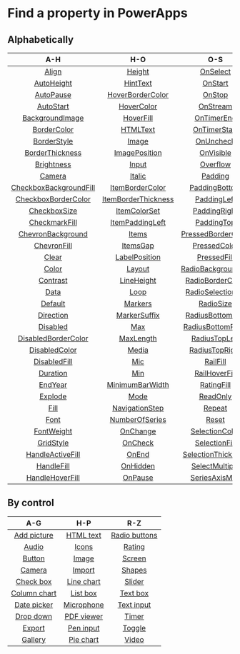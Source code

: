 <properties
   pageTitle="Find a property | Microsoft PowerApps"
   description="Find a property alphabetically or by control."
   services=""
   suite="powerapps"
   documentationCenter="na"
   authors="aftowen"
   manager="erikre"
   editor=""
   tags=""/>
<tags
   ms.service="powerapps"
   ms.devlang="na"
   ms.topic="article"
   ms.tgt_pltfrm="na"
   ms.workload="na"
   ms.date="03/10/2016"
   ms.author="anneta"/>

# Find a property in PowerApps #

## Alphabetically ##
| A-H |H-O|O-S|S-Z|
|:---:|:-----:|:----:|:---:|
|[Align](properties-reference1.md)                  | [Height](properties-reference1.md)              | [OnSelect](properties-reference2.md)            | [SeriesAxisMin](properties-reference2.md)   |
| [AutoHeight](properties-reference1.md)             | [HintText](properties-reference1.md)            | [OnStart](properties-reference2.md)             | [ShowControls](properties-reference2.md)    |
| [AutoPause](properties-reference1.md)              | [HoverBorderColor](properties-reference1.md)    | [OnStop](properties-reference2.md)              | [ShowLabels](properties-reference2.md)      |
| [AutoStart](properties-reference1.md)              | [HoverColor](properties-reference1.md)          | [OnStream](properties-reference2.md)            | [ShowNavigation](properties-reference2.md)  |
| [BackgroundImage](properties-reference1.md)        | [HoverFill](properties-reference1.md)           | [OnTimerEnd](properties-reference2.md)          | [ShowScrollbar](properties-reference2.md)   |
| [BorderColor](properties-reference1.md)            | [HTMLText](properties-reference1.md)            | [OnTimerStart](properties-reference2.md)        | [ShowValue](properties-reference2.md)       |
| [BorderStyle](properties-reference1.md)            | [Image](properties-reference1.md)               | [OnUncheck](properties-reference2.md)           | [Size](properties-reference2.md)            |
| [BorderThickness](properties-reference1.md)        | [ImagePosition](properties-reference1.md)       | [OnVisible](properties-reference2.md)           | [Snap](properties-reference2.md)            |
| [Brightness](properties-reference1.md)             | [Input](properties-reference1.md)               | [Overflow](properties-reference2.md)            | [Start](properties-reference2.md)           |
| [Camera](properties-reference1.md)                 | [Italic](properties-reference1.md)              | [Padding](properties-reference2.md)             | [StartTime](properties-reference2.md)       |
| [CheckboxBackgroundFill](properties-reference1.md) | [ItemBorderColor](properties-reference1.md)     | [PaddingBottom](properties-reference2.md)       | [StartYear](properties-reference2.md)       |
| [CheckboxBorderColor](properties-reference1.md)    | [ItemBorderThickness](properties-reference1.md) | [PaddingLeft](properties-reference2.md)         | [StreamRate](properties-reference2.md)      |
| [CheckboxSize](properties-reference1.md)           | [ItemColorSet](properties-reference1.md)        | [PaddingRight](properties-reference2.md)        | [Strikethrough](properties-reference2.md)   |
| [CheckmarkFill](properties-reference1.md)          | [ItemPaddingLeft](properties-reference1.md)     | [PaddingTop](properties-reference2.md)          | [TemplateFill](properties-reference2.md)    |
| [ChevronBackground](properties-reference1.md)      | [Items](properties-reference1.md)               | [PressedBorderColor](properties-reference2.md)  | [TemplatePadding](properties-reference2.md) |
| [ChevronFill](properties-reference1.md)            | [ItemsGap](properties-reference1.md)            | [PressedColor](properties-reference2.md)        | [TemplateSize](properties-reference2.md)    |
| [Clear](properties-reference1.md)                  | [LabelPosition](properties-reference1.md)       | [PressedFill](properties-reference2.md)         | [Text](properties-reference2.md)            |
| [Color](properties-reference1.md)                  | [Layout](properties-reference1.md)              | [RadioBackgroundFill](properties-reference2.md) | [Tooltip](properties-reference2.md)         |
| [Contrast](properties-reference1.md)               | [LineHeight](properties-reference1.md)          | [RadioBorderColor](properties-reference2.md)    | [Transition](properties-reference2.md)      |
| [Data](properties-reference1.md)                   | [Loop](properties-reference1.md)                | [RadioSelectionFill](properties-reference2.md)  | [Transparency](properties-reference2.md)    |
| [Default](properties-reference1.md)                | [Markers](properties-reference1.md)             | [RadioSize](properties-reference2.md)           | [Underline](properties-reference2.md)       |
| [Direction](properties-reference1.md)              | [MarkerSuffix](properties-reference1.md)        | [RadiusBottomLeft](properties-reference2.md)    | [Valid](properties-reference2.md)           |
| [Disabled](properties-reference1.md)               | [Max](properties-reference1.md)                 | [RadiusBottomRight](properties-reference2.md)   | [ValueFill](properties-reference2.md)       |
| [DisabledBorderColor](properties-reference1.md)    | [MaxLength](properties-reference1.md)           | [RadiusTopLeft](properties-reference2.md)       | [ValueHoverFill](properties-reference2.md)  |
| [DisabledColor](properties-reference1.md)          | [Media](properties-reference1.md)               | [RadiusTopRight](properties-reference2.md)      | [VerticalAlign](properties-reference2.md)   |
| [DisabledFill](properties-reference1.md)           | [Mic](properties-reference1.md)                 | [RailFill](properties-reference2.md)            | [Visible](properties-reference2.md)         |
| [Duration](properties-reference1.md)               | [Min](properties-reference1.md)                 | [RailHoverFill](properties-reference2.md)       | [Width](properties-reference2.md)           |
| [EndYear](properties-reference1.md)                | [MinimumBarWidth](properties-reference1.md)     | [RatingFill](properties-reference2.md)          | [Wrap](properties-reference2.md)            |
| [Explode](properties-reference1.md)                | [Mode](properties-reference1.md)                | [ReadOnly](properties-reference2.md)            | [WrapCount](properties-reference2.md)       |
| [Fill](properties-reference1.md)                   | [NavigationStep](properties-reference2.md)      | [Repeat](properties-reference2.md)              | [X](properties-reference2.md)               |
| [Font](properties-reference1.md)                   | [NumberOfSeries](properties-reference2.md)      | [Reset](properties-reference2.md)               | [XLabelAngle](properties-reference2.md)     |
| [FontWeight](properties-reference1.md)             | [OnChange](properties-reference2.md)            | [SelectionColor](properties-reference2.md)      | [Y](properties-reference2.md)               |
| [GridStyle](properties-reference1.md)              | [OnCheck](properties-reference2.md)             | [SelectionFill](properties-reference2.md)       | [YAxisMax](properties-reference2.md)        |
| [HandleActiveFill](properties-reference1.md)       | [OnEnd](properties-reference2.md)               | [SelectionThickness](properties-reference2.md)  | [YAxisMin](properties-reference2.md)        |
| [HandleFill](properties-reference1.md)             | [OnHidden](properties-reference2.md)            | [SelectMultiple](properties-reference2.md)      | [YLabelAngle](properties-reference2.md)     |
| [HandleHoverFill](properties-reference1.md)        | [OnPause](properties-reference2.md)             | [SeriesAxisMax](properties-reference2.md)       | [Zoom](properties-reference2.md)            |

## By control ##

| A-G | H-P | R-Z |
|:---:|:---:|:---:|
|[Add picture](control-add-picture.md)|[HTML text](control-html-text.md)|[Radio buttons](control-radio.md)
|[Audio](control-audio-video.md)|[Icons](control-shapes-icons.md)|[Rating](control-rating.md)|
|[Button](control-button.md)|[Image](control-image.md)|[Screen](control-screen.md)|
|[Camera](control-camera.md)|[Import](control-export-import.md)|[Shapes](control-shapes-icons.md)|
|[Check box](control-check-box.md)|[Line chart](control-column-line-chart.md)|[Slider](control-slider.md)|
|[Column chart](control-column-line-chart.md)|[List box](control-list-box.md)|[Text box](control-text-box.md)|
|[Date picker](control-date-picker.md)|[Microphone](control-microphone.md)|[Text input](control-text-input.md)|
|[Drop down](control-drop-down.md)|[PDF viewer](control-pdf-viewer.md)|[Timer](control-timer.md)|
|[Export](control-export-import.md)|[Pen input](control-pen-input.md)|[Toggle](control-toggle.md)|
|[Gallery](control-gallery.md)|[Pie chart](control-pie-chart.md)|[Video](control-audio-video.md)|

